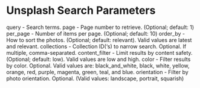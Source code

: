 # Unsplash Search Parameters

query	- Search terms.
page	- Page number to retrieve. (Optional; default: 1)
per_page	- Number of items per page. (Optional; default: 10)
order_by	- How to sort the photos. (Optional; default: relevant). Valid values are latest and relevant.
collections	- Collection ID(‘s) to narrow search. Optional. If multiple, comma-separated.
content_filter	- Limit results by content safety. (Optional; default: low). Valid values are low and high.
color	- Filter results by color. Optional. Valid values are: black_and_white, black, white, yellow, orange, red, purple, magenta, green, teal, and blue.
orientation	- Filter by photo orientation. Optional. (Valid values: landscape, portrait, squarish)